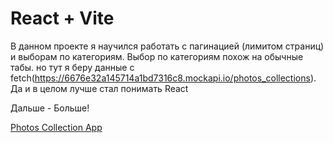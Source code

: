 # React + Vite

В данном проекте я научился работать с пагинацией (лимитом страниц) и выборам по категориям. Выбор по категориям похож на обычные табы. но тут я беру данные с fetch(https://6676e32a145714a1bd7316c8.mockapi.io/photos_collections). Да и в целом лучше стал понимать React

Дальше - Больше!

[Photos Collection App](https://photos-collection-react-app.vercel.app)
